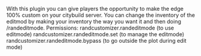 With this plugin you can give players the opportunity to make the edge 100% custom on your citybuild server.
You can change the inventory of the editmod by making your inventory the way you want it and then doing /randeditmode.
Permissions:
randcustomizer.randeditmode (to use editmode)
randcustomizer.randeditmode.set (to manage the editmode)
randcustomizer.randeditmode.bypass (to go outside the plot during edit mode)
